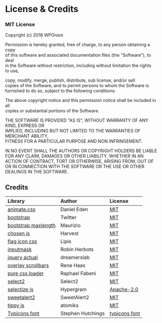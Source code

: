 # License & Credits

### MIT License

Copyright \(c\) 2018 WPOnion

Permission is hereby granted, free of charge, to any person obtaining a copy  
of this software and associated documentation files \(the "Software"\), to deal  
in the Software without restriction, including without limitation the rights  
to use,

copy, modify, merge, publish, distribute, sub license, and/or sell  
copies of the Software, and to permit persons to whom the Software is  
furnished to do so, subject to the following conditions:

The above copyright notice and this permission notice shall be included in all  
copies or substantial portions of the Software.

THE SOFTWARE IS PROVIDED "AS IS", WITHOUT WARRANTY OF ANY KIND, EXPRESS OR  
IMPLIED, INCLUDING BUT NOT LIMITED TO THE WARRANTIES OF MERCHANT ABILITY,  
FITNESS FOR A PARTICULAR PURPOSE AND NON INFRINGEMENT.

 IN NO EVENT SHALL THE AUTHORS OR COPYRIGHT HOLDERS BE LIABLE FOR ANY CLAIM, DAMAGES OR OTHER LIABILITY, WHETHER IN AN ACTION OF CONTRACT, TORT OR OTHERWISE, ARISING FROM, OUT OF OR IN CONNECTION WITH THE SOFTWARE OR THE USE OR OTHER DEALINGS IN THE SOFTWARE.

## Credits

|  Library |  Author |  License |
| :--- | :--- | :--- |
|  [animate.css](https://daneden.github.io/animate.css/) | Daniel Eden | [MIT](https://github.com/daneden/animate.css/blob/master/LICENSE) |
| [bootstrap](https://github.com/twbs/bootstrap) |  Twitter |  [MIT](https://getbootstrap.com/docs/4.1/about/license/) |
|  [bootstrap maxlength](https://github.com/mimo84/bootstrap-maxlength) |  Maurizio |  [MIT](https://github.com/mimo84/bootstrap-maxlength/blob/master/LICENSE) |
|  [chosen js](https://github.com/harvesthq/chosen-package) |  Harvest |  [MIT](https://github.com/harvesthq/chosen/blob/master/LICENSE.md) |
|  [flag icon css](https://github.com/lipis/flag-icon-css) |  Lipis |  [MIT](https://github.com/lipis/flag-icon-css/blob/master/LICENSE) |
|  [inputmask](https://github.com/RobinHerbots/Inputmask) |  Robin Herbots |  [MIT](https://github.com/RobinHerbots/Inputmask/blob/4.x/LICENSE.txt) |
|  [jquery actual](https://github.com/dreamerslab/jquery.actual) |  dreamerslab |  [MIT](https://github.com/jquery/jquery/blob/master/LICENSE.txt) |
|  [overlay scrollbars](https://github.com/KingSora/OverlayScrollbars) |  Rene Haas |  [MIT](https://github.com/dreamerslab/jquery.actual/blob/master/LICENSE.txt) |
|  [pure css loader](https://github.com/raphaelfabeni/css-loader) |  Raphael Fabeni | [MIT](https://raphaelfabeni.mit-license.org/) |
|  [select2](https://github.com/select2/select2) |  Select2 |  [MIT](https://github.com/select2/select2/blob/develop/LICENSE.md) |
|  [selectize js](https://github.com/hypergram/selectize.js) |  Hypergram | [Apache-2.0](https://github.com/hypergram/selectize.js/blob/master/LICENSE) |
|  [sweetalert2](https://github.com/sweetalert2/sweetalert2) |  SweetAlert2 |  [MIT](https://github.com/t4t5/sweetalert/blob/master/LICENSE.md) |
|  [tippy js](https://github.com/atomiks/tippyjs) |  atomiks |  [MIT](https://github.com/atomiks/tippyjs/blob/master/LICENSE) |
|  [Typicons font](https://github.com/stephenhutchings/typicons.font) | Stephen Hutchings |  [typicons font](https://github.com/stephenhutchings/typicons.font) |



